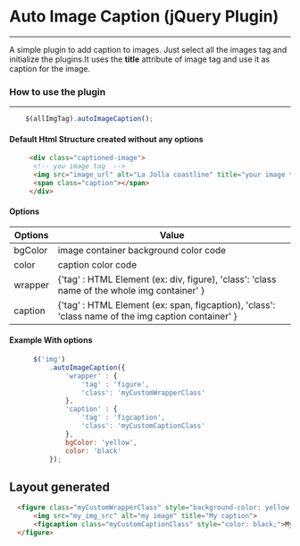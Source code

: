 # Auto Image Caption (jQuery Plugin)
----------------------

A simple plugin to add caption to images. Just select all the images tag
and initialize the plugins.It uses the **title** attribute of image tag and use it as caption for the image.

### How to use the plugin
--------------------------

``` javascript
	$(allImgTag).autoImageCaption();
```

#### Default Html Structure created without any options

``` html
     <div class="captioned-image">
	  <!-- you image tag  -->
	  <img src="image_url" alt="La Jolla coastline" title="your image title">
	  <span class="caption"></span>
     </div>

```

#### Options 

**Options** | **Value**
--- 	|   --- 
bgColor   |   image container background color code 
color     |   caption color code 
wrapper   |   {'tag' : HTML Element (ex: div, figure), 'class': 'class name of the whole img container' }
caption   | {'tag' : HTML Element (ex: span, figcaption), 'class': 'class name of the img caption container' }

  #### Example With options

  ``` javascript
  		$('img')
    		.autoImageCaption({
      			'wrapper' : {
        			'tag' : 'figure',
       			    'class': 'myCustomWrapperClass'
      			},
      			'caption' : {
        			'tag' : 'figcaption',
        			'class': 'myCustomCaptionClass'
      			},
      			bgColor: 'yellow',
      			color: 'black'
    		});
  ```

  **Layout generated**
  ----------------------
  ```html
	<figure class="myCustomWrapperClass" style="background-color: yellow;">
		<img src="my_img_src" alt="my image" title="My caption">
		<figcaption class="myCustomCaptionClass" style="color: black;">My caption</figcaption>
	</figure>
  ```
